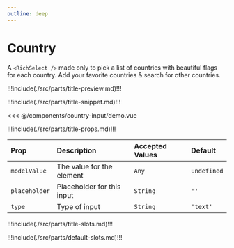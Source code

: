 ```yaml
---
outline: deep
---
```


# Country

A `<RichSelect />` made only to pick a list of countries with beautiful flags for each country. Add your favorite countries & search for other countries. 

!!!include(./src/parts/title-preview.md)!!!

<script setup>
import Demo from './demo.vue';
</script>

<Demo />

!!!include(./src/parts/title-snippet.md)!!!

<<< @/components/country-input/demo.vue

!!!include(./src/parts/title-props.md)!!!

| Prop          | Description                | Accepted Values | Default     |
|:--------------|:---------------------------|:----------------|:------------|
| `modelValue`  | The value for the element  | `Any`           | `undefined` |
| `placeholder` | Placeholder for this input | `String`        | `''`        |
| `type`        | Type of input              | `String`        | `'text'`    |


!!!include(./src/parts/title-slots.md)!!!

!!!include(./src/parts/default-slots.md)!!!



